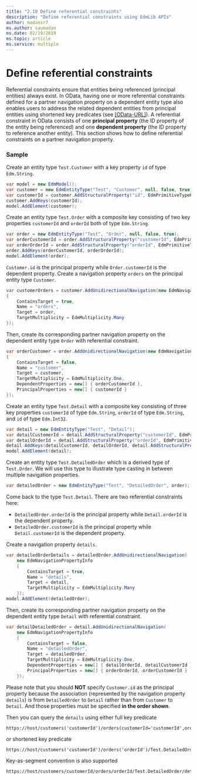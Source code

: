 ```yaml
---
title: "2.10 Define referential constraints"
description: "Define referential constraints using EdmLib APIs"
author: madansr7
ms.author: saumadan
ms.date: 02/19/2019
ms.topic: article
ms.service: multiple
---
```

# Define referential constraints

Referential constraints ensure that entities being referenced (principal entities) always exist. In OData, having one or more referential constraints defined for a partner navigation property on a dependent entity type also enables users to address the related dependent entities from principal entities using shortened key predicates (see [[OData-URL]](https://docs.oasis-open.org/odata/odata/v4.0/errata02/os/complete/part2-url-conventions/odata-v4.0-errata02-os-part2-url-conventions-complete.html#_Toc406398079)). A referential constraint in OData consists of one **principal property** (the ID property of the entity being referenced) and one **dependent property** (the ID property to reference another entity). This section shows how to define referential constraints on a partner navigation property.

### Sample
Create an entity type `Test.Customer` with a key property `id` of type `Edm.String`.

```C#
var model = new EdmModel();
var customer = new EdmEntityType("Test", "Customer", null, false, true);
var customerId = customer.AddStructuralProperty("id", EdmPrimitiveTypeKind.String, false);
customer.AddKeys(customerId);
model.AddElement(customer);
```

Create an entity type `Test.Order` with a composite key consisting of two key properties `customerId` and `orderId` both of type `Edm.String`.

```C#
var order = new EdmEntityType("Test", "Order", null, false, true);
var orderCustomerId = order.AddStructuralProperty("customerId", EdmPrimitiveTypeKind.String, false);
var orderOrderId = order.AddStructuralProperty("orderId", EdmPrimitiveTypeKind.String, false);
order.AddKeys(orderCustomerId, orderOrderId);
model.AddElement(order);
```

`Customer.id` is the principal property while `Order.customerId` is the dependent property. Create a navigation property `orders` on the principal entity type `Customer`.

```C#
var customerOrders = customer.AddUnidirectionalNavigation(new EdmNavigationPropertyInfo
{
    ContainsTarget = true,
    Name = "orders",
    Target = order,
    TargetMultiplicity = EdmMultiplicity.Many
});
```

Then, create its corresponding partner navigation property on the dependent entity type `Order` with referential constraint.

```C#
var orderCustomer = order.AddUnidirectionalNavigation(new EdmNavigationPropertyInfo
{
    ContainsTarget = false,
    Name = "customer",
    Target = customer,
    TargetMultiplicity = EdmMultiplicity.One,
    DependentProperties = new[] { orderCustomerId },
    PrincipalProperties = new[] { customerId }
});
```

Create an entity type `Test.Detail` with a composite key consisting of three key properties `customerId` of type `Edm.String`, `orderId` of type `Edm.String`, and `id` of type `Edm.Int32`.

```C#
var detail = new EdmEntityType("Test", "Detail");
var detailCustomerId = detail.AddStructuralProperty("customerId", EdmPrimitiveTypeKind.String, false);
var detailOrderId = detail.AddStructuralProperty("orderId", EdmPrimitiveTypeKind.String, false);
detail.AddKeys(detailCustomerId, detailOrderId, detail.AddStructuralProperty("id", EdmPrimitiveTypeKind.Int32, false));
model.AddElement(detail);
```

Create an entity type `Test.DetailedOrder` which is a derived type of `Test.Order`. We will use this type to illustrate type casting in between multiple navigation properties.

```C#
var detailedOrder = new EdmEntityType("Test", "DetailedOrder", order);
```

Come back to the type `Test.Detail`. There are two referential constraints here:

- `DetailedOrder.orderId` is the principal property while `Detail.orderId` is the dependent property.
- `DetailedOrder.customerId` is the principal property while `Detail.customerId` is the dependent property.

Create a navigation property `details`.

```C#
var detailedOrderDetails = detailedOrder.AddUnidirectionalNavigation(
    new EdmNavigationPropertyInfo
    {
        ContainsTarget = true,
        Name = "details",
        Target = detail,
        TargetMultiplicity = EdmMultiplicity.Many
    });
model.AddElement(detailedOrder);
```

Then, create its corresponding partner navigation property on the dependent entity type `Detail` with referential constraint.

```C#
var detailDetailedOrder = detail.AddUnidirectionalNavigation(
    new EdmNavigationPropertyInfo
    {
        ContainsTarget = false,
        Name = "detailedOrder",
        Target = detailedOrder,
        TargetMultiplicity = EdmMultiplicity.One,
        DependentProperties = new[] { detailOrderId, detailCustomerId },
        PrincipalProperties = new[] { orderOrderId, orderCustomerId }
    });
```

Please note that you should **NOT** specify `Customer.id` as the principal property because the association (represented by the navigation property `details`) is from `DetailedOrder` to `Detail` rather than from `Customer` to `Detail`. And those properties must be specified **in the order shown**.

Then you can query the `details` using either full key predicate

```
https://host/customers('customerId')/orders(customerId='customerId',orderId='orderId')/Test.DetailedOrder/details(customerId='customerId',orderId='orderId',id=1)
```

or shortened key predicate

```
https://host/customers('customerId')/orders('orderId')/Test.DetailedOrder/details(1)
```

Key-as-segment convention is also supported

```
https://host/customers/customerId/orders/orderId/Test.DetailedOrder/details/1
```
